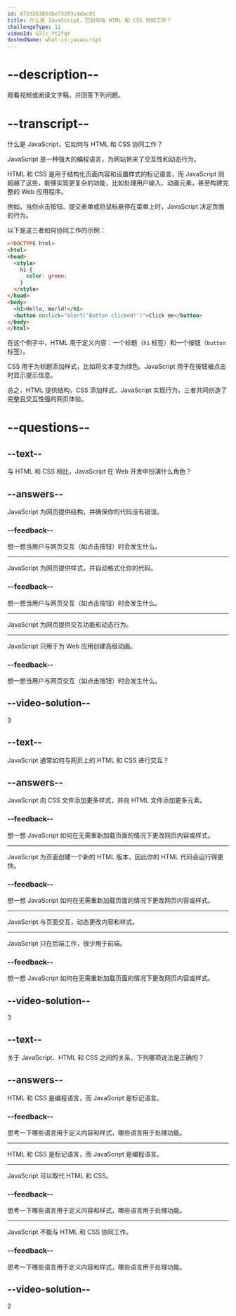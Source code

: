 ```yaml
---
id: 672d26385dbe73203c4dac81
title: 什么是 JavaScript，它如何与 HTML 和 CSS 协同工作？
challengeType: 11
videoId: G7lc_Yt2fqY
dashedName: what-is-javascript
---
```


# --description--

观看视频或阅读文字稿，并回答下列问题。

# --transcript--

什么是 JavaScript，它如何与 HTML 和 CSS 协同工作？

JavaScript 是一种强大的编程语言，为网站带来了交互性和动态行为。

HTML 和 CSS 是用于结构化页面内容和设置样式的标记语言，而 JavaScript 则超越了这些，能够实现更复杂的功能，比如处理用户输入、动画元素，甚至构建完整的 Web 应用程序。

例如，当你点击按钮、提交表单或将鼠标悬停在菜单上时，JavaScript 决定页面的行为。

以下是这三者如何协同工作的示例：

```html
<!DOCTYPE html>
<html>
<head>
  <style>
    h1 {
      color: green;
    }
  </style>
</head>
<body>
  <h1>Hello, World!</h1>
  <button onclick="alert('Button clicked!')">Click me</button>
</body>
</html>
```

在这个例子中，HTML 用于定义内容：一个标题（`h1` 标签）和一个按钮（`button` 标签）。

CSS 用于为标题添加样式，比如将文本变为绿色。JavaScript 用于在按钮被点击时显示提示信息。

总之，HTML 提供结构，CSS 添加样式，JavaScript 实现行为，三者共同创造了完整且交互性强的网页体验。

# --questions--

## --text--

与 HTML 和 CSS 相比，JavaScript 在 Web 开发中扮演什么角色？

## --answers--

JavaScript 为网页提供结构，并确保你的代码没有错误。

### --feedback--

想一想当用户与网页交互（如点击按钮）时会发生什么。

---

JavaScript 为网页提供样式，并自动格式化你的代码。

### --feedback--

想一想当用户与网页交互（如点击按钮）时会发生什么。

---

JavaScript 为网页提供交互功能和动态行为。

---

JavaScript 只用于为 Web 应用创建高级动画。

### --feedback--

想一想当用户与网页交互（如点击按钮）时会发生什么。

## --video-solution--

3

## --text--

JavaScript 通常如何与网页上的 HTML 和 CSS 进行交互？

## --answers--

JavaScript 向 CSS 文件添加更多样式，并向 HTML 文件添加更多元素。

### --feedback--

想一想 JavaScript 如何在无需重新加载页面的情况下更改网页内容或样式。

---

JavaScript 为页面创建一个新的 HTML 版本，因此你的 HTML 代码会运行得更快。

### --feedback--

想一想 JavaScript 如何在无需重新加载页面的情况下更改网页内容或样式。

---

JavaScript 与页面交互，动态更改内容和样式。

---

JavaScript 只在后端工作，很少用于前端。

### --feedback--

想一想 JavaScript 如何在无需重新加载页面的情况下更改网页内容或样式。

## --video-solution--

3

## --text--

关于 JavaScript、HTML 和 CSS 之间的关系，下列哪项说法是正确的？

## --answers--

HTML 和 CSS 是编程语言，而 JavaScript 是标记语言。

### --feedback--

思考一下哪些语言用于定义内容和样式，哪些语言用于处理功能。

---

HTML 和 CSS 是标记语言，而 JavaScript 是编程语言。

---

JavaScript 可以取代 HTML 和 CSS。

### --feedback--

思考一下哪些语言用于定义内容和样式，哪些语言用于处理功能。

---

JavaScript 不能与 HTML 和 CSS 协同工作。

### --feedback--

思考一下哪些语言用于定义内容和样式，哪些语言用于处理功能。

## --video-solution--

2


